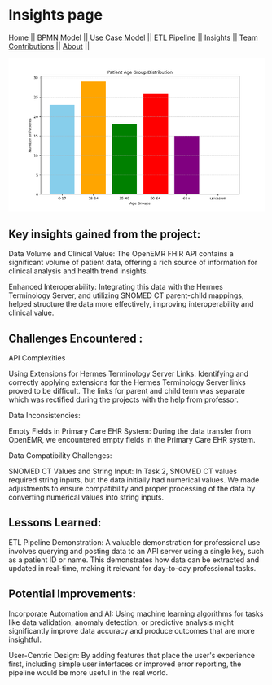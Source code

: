# Insights page

[Home](./index.md) ||
[BPMN Model](./bpmn.md) ||
[Use Case Model](./use_case.md) ||
[ETL Pipeline](./etl_pipeline.md) ||
[Insights](./insights.md) ||
[Team Contributions](./team_contrib.md) ||
[About](./about.md) ||

![visualization_sample](./assets/Visualization.png)

## Key insights gained from the project:

Data Volume and Clinical Value: The OpenEMR FHIR API contains a significant volume of patient data, offering a rich source of information for clinical analysis and health trend insights.

Enhanced Interoperability: Integrating this data with the Hermes Terminology Server, and utilizing SNOMED CT parent-child mappings, helped structure the data more effectively, improving interoperability and clinical value.

## Challenges Encountered :

API Complexities 

Using Extensions for Hermes Terminology Server Links:  Identifying and correctly applying extensions for the Hermes Terminology Server links proved to be difficult.  The links for parent and child term was separate which was rectified during the projects with the help from professor. 

Data Inconsistencies:

Empty Fields in Primary Care EHR System:  During the data transfer from OpenEMR, we encountered empty fields in the Primary Care EHR system.

Data Compatibility Challenges:

SNOMED CT Values and String Input: In Task 2, SNOMED CT values required string inputs, but the data initially had numerical values.  We made adjustments to ensure compatibility and proper processing of the data by converting numerical values into string inputs.

## Lessons Learned:

ETL Pipeline Demonstration: A valuable demonstration for professional use involves querying and posting data to an API server using a single key, such as a patient ID or name. This demonstrates how data can be extracted and updated in real-time, making it relevant for day-to-day professional tasks.


## Potential Improvements:

Incorporate Automation and AI: Using machine learning algorithms for tasks like data validation, anomaly detection, or predictive analysis might significantly improve data accuracy and produce outcomes that are more insightful.


User-Centric Design: By adding features that place the user's experience first, including simple user interfaces or improved error reporting, the pipeline would be more useful in the real world.